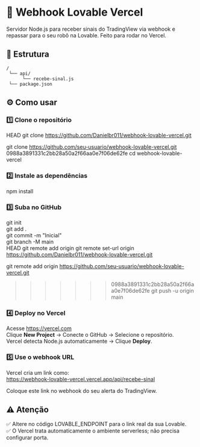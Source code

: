 # 🚀 Webhook Lovable Vercel  

Servidor Node.js para receber sinais do TradingView via webhook e repassar para o seu robô na Lovable. Feito para rodar no Vercel.

## 📂 Estrutura  
```
/
 └── api/
      └── recebe-sinal.js
 └── package.json
```

## ⚙ Como usar  

### 1️⃣ Clone o repositório  
HEAD
git clone https://github.com/Danielbr011/webhook-lovable-vercel.git  

git clone https://github.com/seu-usuario/webhook-lovable-vercel.git  
0988a3891331c2bb28a50a2f66aa0e7f06de62fe
cd webhook-lovable-vercel  

### 2️⃣ Instale as dependências  
npm install  

### 3️⃣ Suba no GitHub  
git init  
git add .  
git commit -m "Inicial"  
git branch -M main  
HEAD
git remote add origin git remote set-url origin https://github.com/Danielbr011/webhook-lovable-vercel.git 

git remote add origin https://github.com/seu-usuario/webhook-lovable-vercel.git  
>>>>>>> 0988a3891331c2bb28a50a2f66aa0e7f06de62fe
git push -u origin main  

### 4️⃣ Deploy no Vercel  
Acesse https://vercel.com  
Clique **New Project** → Conecte o GitHub → Selecione o repositório.  
Vercel detecta Node.js automaticamente → Clique **Deploy**.  

### 5️⃣ Use o webhook URL  
Vercel cria um link como:  
https://webhook-lovable-vercel.vercel.app/api/recebe-sinal  

Coloque este link no webhook do seu alerta do TradingView.

## ⚠ Atenção  
✅ Altere no código LOVABLE_ENDPOINT para o link real da sua Lovable.  
✅ O Vercel trata automaticamente o ambiente serverless; não precisa configurar porta.